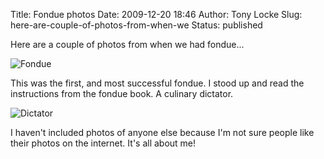 Title: Fondue photos
Date: 2009-12-20 18:46
Author: Tony Locke
Slug: here-are-couple-of-photos-from-when-we
Status: published

Here are a couple of photos from when we had fondue...  

![Fondue]({static}/images/2009/fondue.png)  

This was the first, and most successful fondue. I stood up and read the instructions from the fondue book. A culinary dictator.  

![Dictator]({static}/images/2009/P6170409_th.jpg)  

I haven't included photos of anyone else because I'm not sure people like their photos on the internet. It's all about me!
